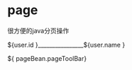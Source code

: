 page
====

很方便的java分页操作

<title>用户列表</title>
</head>
<body>
<c:forEach var="user" items="${pageBean.result }">
    <p>${user.id }________________${user.name }</p>
</c:forEach>
${ pageBean.pageToolBar}
</body>
